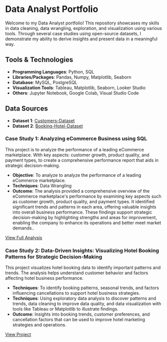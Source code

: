 # Data Analyst Portfolio
Welcome to my Data Analyst portfolio! This repository showcases my skills in data cleaning, data wrangling, exploration, and visualization using various tools. Through several case studies using open-source datasets, I demonstrate my ability to derive insights and present data in a meaningful way.

## Tools & Technologies
- **Programming Languages**: Python, SQL
- **Libraries/Packages**: Pandas, Numpy, Matplotlib, Seaborn
- **Database**: MySQL, PostgreSQL
- **Visualization Tools**: Tableau, Matplotlib, Seaborn, Looker Studio
- **Others**: Jupyter Notebook, Google Colab, Visual Studio Code

## Data Sources
- **Dataset 1**: [Customers-Dataset](https://drive.google.com/drive/folders/1eD_YhwJDMTs2QbNXbyV-cQGXAaSBm93O?usp=sharing)
- **Dataset 2**: [Booking-Hotel-Dataset](https://drive.google.com/file/d/1zk_l7tKL5J0bJTp3RtrcxVycRs5BoDOl/view?usp=sharing)

### Case Study 1: Analyzing eCommerce Business using SQL

This project is to analyze the performance of a leading eCommerce marketplace. With key aspects: customer growth, product quality, and payment types, to create a comprehensive performance report that aids in strategic decision-making.

- **Objective**: To analyze  to analyze the performance of a leading eCommerce marketplace.
- **Techniques**: Data Wrangling
- **Outcome**: The analysis provided a comprehensive overview of the eCommerce marketplace's performance by examining key aspects such as customer growth, product quality, and payment types. It identified significant trends and patterns in each area, offering valuable insights into overall business performance. These findings support strategic decision-making by highlighting strengths and areas for improvement, enabling the company to enhance its operations and better meet market demands..

[View Full Analysis](https://github.com/AqilaFadia/Data-Analyst-Portfolio/blob/main/dataAnalyst.sql)

### Case Study 2: Data-Driven Insights: Visualizing Hotel Booking Patterns for Strategic Decision-Making
This project visualizes hotel booking data to identify important patterns and trends. The analysis helps understand customer behavior and factors affecting hotel business performance.

- **Techniques**: To identify booking patterns, seasonal trends, and factors influencing cancellations to support hotel business strategies.
- **Techniques**: Using exploratory data analysis to discover patterns and trends, data cleaning to improve data quality, and data visualization with tools like Tableau or Matplotlib to illustrate findings.
- **Outcome**: Insights into booking trends, customer preferences, and cancellation factors that can be used to improve hotel marketing strategies and operations.

[View Project](https://github.com/AqilaFadia/Data-Analyst-Portfolio/blob/main/Investigate_Data_Visualization_hotel.ipynb)





